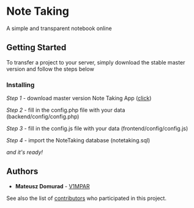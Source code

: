 # Note Taking

A simple and transparent notebook online

## Getting Started

To transfer a project to your server, simply download the stable master version and follow the steps below

### Installing

*Step 1* - download master version Note Taking App ([click](https://github.com/V1MPAR/NoteTaking/archive/master.zip))

*Step 2* - fill in the config.php file with your data (backend/config/config.php)

*Step 3* - fill in the config.js file with your data (frontend/config/config.js)

*Step 4* - import the NoteTaking database (notetaking.sql)

*and it's ready!*

## Authors

* **Mateusz Domurad** - [V1MPAR](https://github.com/V1MPAR)

See also the list of [contributors](https://github.com/V1MPAR/NoteTaking/contributors) who participated in this project.
